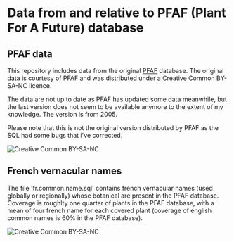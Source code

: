 # Data from and relative to PFAF (Plant For A Future) database


## PFAF data
This repository includes data from the original [PFAF](http://pfaf.org) database. The original data is courtesy of PFAF and was distributed under a Creative Common BY-SA-NC licence. 

The data are not up to date as PFAF has updated some data meanwhile, but the last version does not seem to be available anymore to the extent of my knowledge. The version is from 2005.

Please note that this is not the original version distributed by PFAF as the SQL had some bugs that i've corrected.

![Creative Common BY-SA-NC](https://licensebuttons.net/l/by-nc-sa/3.0/80x15.png)

## French vernacular names

The file 'fr.common.name.sql' contains french vernacular names (used globally or regionally) whose botanical are present in the PFAF database. Coverage is roughlty one quarter of plants in the PFAF database, with a mean of four french name for each covered plant (coverage of english common names is 60% in the PFAF database).

![Creative Common BY-SA-NC](https://licensebuttons.net/l/by-nc-sa/3.0/80x15.png)
